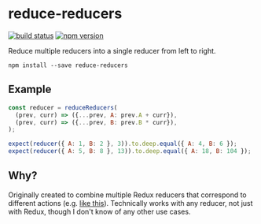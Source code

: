 # reduce-reducers

[![build status](https://img.shields.io/travis/acdlite/reduce-reducers/master.svg?style=flat-square)](https://travis-ci.org/acdlite/reduce-reducers)
[![npm version](https://img.shields.io/npm/v/reduce-reducers.svg?style=flat-square)](https://www.npmjs.com/package/reduce-reducers)

Reduce multiple reducers into a single reducer from left to right.

```
npm install --save reduce-reducers
```

## Example

```js
const reducer = reduceReducers(
  (prev, curr) => ({...prev, A: prev.A + curr}),
  (prev, curr) => ({...prev, B: prev.B * curr}),
);

expect(reducer({ A: 1, B: 2 }, 3)).to.deep.equal({ A: 4, B: 6 });
expect(reducer({ A: 5, B: 8 }, 13)).to.deep.equal({ A: 18, B: 104 });
```

## Why?

Originally created to combine multiple Redux reducers that correspond to different actions (e.g. [like this](https://github.com/acdlite/redux-fsa/blob/master/src/handleActions.js#L12)). Technically works with any reducer, not just with Redux, though I don't know of any other use cases.
